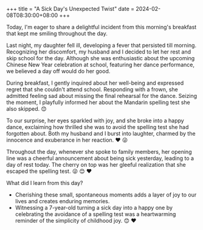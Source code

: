 +++
title = "A Sick Day's Unexpected Twist"
date = 2024-02-08T08:30:00+08:00
+++



Today, I'm eager to share a delightful incident from this morning's breakfast that kept me smiling throughout the day.

Last night, my daughter fell ill, developing a fever that persisted till morning. Recognizing her discomfort, my husband and I decided to let her rest and skip school for the day. Although she was enthusiastic about the upcoming Chinese New Year celebration at school, featuring her dance performance, we believed a day off would do her good.

During breakfast, I gently inquired about her well-being and expressed regret that she couldn't attend school. Responding with a frown, she admitted feeling sad about missing the final rehearsal for the dance. Seizing the moment, I playfully informed her about the Mandarin spelling test she also skipped. 😊

To our surprise, her eyes sparkled with joy, and she broke into a happy dance, exclaiming how thrilled she was to avoid the spelling test she had forgotten about. Both my husband and I burst into laughter, charmed by the innocence and exuberance in her reaction. ❤️ 😜

Throughout the day, whenever she spoke to family members, her opening line was a cheerful announcement about being sick yesterday, leading to a day of rest today. The cherry on top was her gleeful realization that she escaped the spelling test. 😜 😊 ❤️

What did I learn from this day?

- Cherishing these small, spontaneous moments adds a layer of joy to our lives and creates enduring memories.
- Witnessing a 7-year-old turning a sick day into a happy one by celebrating the avoidance of a spelling test was a heartwarming reminder of the simplicity of childhood joy. 😊 ❤️